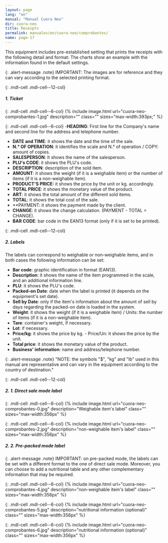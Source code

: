```yaml
---
layout: page
lang: "en"
manual: "Manual Cuora Neo"
dir: cuora-neo
title: Receipts
permalink: manuales/en/cuora-neo/comprobantes/
name: page-17
---
```

This equipment includes pre-established setting that prints the receipts with the following detail and format:
The charts show an example with the information found in the default settings.

{: .alert-message .note}
IMPORTANT: The images are for reference and they can vary according to the selected printing format.

{: .mdl-cell .mdl-cell--12-col}
##### 1. Ticket

{: .mdl-cell .mdl-cell--6-col}
{% include image.html url="cuora-neo-comprobantes-1.jpg" description="" class="" sizes="max-width:393px;" %}

{: .mdl-cell .mdl-cell--6-col}
-**HEADING**: First line for the Company's name and second line for the address and telephone number.
- **DATE and TIME**: it shows the date and the time of the sale.
- **N.° OF OPERATION**: it identifies the scale and N.° of operation / COPY: amount of copies.
- **SALESPERSON**: It shows the name of the salesperson.
- **PLU's CODE**: it shows the PLU's code.
- **DESCRIPTION**: description of the sold item.
- **AMOUNT**: it shows the weight (if it is a weighable item) or the number of items (if it is a non-weighable item).
- **PRODUCT'S PRICE:** it shows the price by the unit or kg. accordingly.
- **TOTAL PRICE**: it shows the monetary value of the product.
- **ART**: it shows the total amount of the different sold items.
- **TOTAL**: it shows the total cost of the sale.
- **PAYMENT: it shows the payment made by the client.
- **CHANGE**: it shows the change calculation. (PAYMENT - TOTAL = CHANGE).
- **BAR CODE**: bar code in the EAN13 format (only if it is set to be printed).


{: .mdl-cell .mdl-cell--12-col}
##### 2. Labels

The labels can correspond to weighable or non-weighable items, and in both cases the following information can be set:

- **Bar code**: graphic identification in format (EAN13).
- **Description**: it shows the name of the item programmed in the scale, and an additional information line.
- **PLU**: it shows the PLU's code.
- **Packed-on Date**: date when the label is printed (it depends on the equipment's set date).
- **Sell by Date**: only if the item's information about the amount of sell by days regarding the packed-on date is loaded in the system.
- **Weight**: it shows the weight (if it is a weighable item) / Units: the number of items (if it is a non-weighable item).
- **Tare**: container's weight, if necessary.
- **Lot**: if necessary.
- **Price/kg**: it shows the price by kg. - Price/Un: it shows the price by the unit.
- **Total price**: it shows the monetary value of the product.
- **Business' information**: name and address/telephone number.

{: .alert-message .note}
"NOTE: the symbols "$", "kg" and "lb" used in this manual are representative and can vary in the equipment according to the country of destination."

{: .mdl-cell .mdl-cell--12-col}
##### 2. 1. Direct sale mode label

{: .mdl-cell .mdl-cell--6-col}
{% include image.html url="cuora-neo-comprobantes-0.jpg" description="Weighable item's label" class="" sizes="max-width:356px" %}

{: .mdl-cell .mdl-cell--6-col}
{% include image.html url="cuora-neo-comprobantes-2.jpg" description="non-weighable item's label" class="" sizes="max-width:356px" %}

##### 2. 2. Pre-packed mode label

{: .alert-message .note}
IMPORTANT: on pre-packed mode, the labels can be set with a different format to the one of direct sale mode. Moreover, you can choose to add a nutritional table and any other complementary information that may be required.

{: .mdl-cell .mdl-cell--6-col}
{% include image.html url="cuora-neo-comprobantes-4.jpg" description="non-weighable item's label" class="" sizes="max-width:356px" %}

{: .mdl-cell .mdl-cell--6-col}
{% include image.html url="cuora-neo-comprobantes-5.jpg" description="nutritional information (optional)" class="" sizes="max-width:356px" %}

{: .mdl-cell .mdl-cell--6-col}
{% include image.html url="cuora-neo-comprobantes-6.jpg" description="nutritional information (optional)" class="" sizes="max-width:356px" %}
